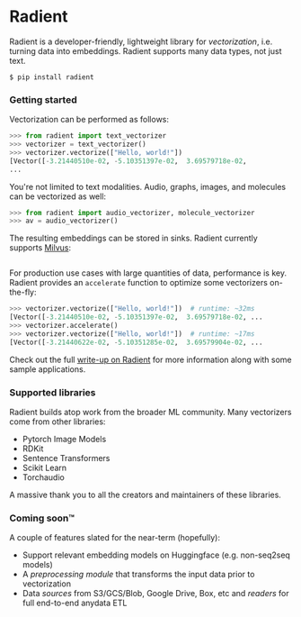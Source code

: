 # Radient

Radient is a developer-friendly, lightweight library for _vectorization_, i.e. turning data into embeddings. Radient supports many data types, not just text.

```shell
$ pip install radient
```

### Getting started

Vectorization can be performed as follows:

```python
>>> from radient import text_vectorizer
>>> vectorizer = text_vectorizer()
>>> vectorizer.vectorize(["Hello, world!"])
[Vector([-3.21440510e-02, -5.10351397e-02,  3.69579718e-02,
...
```

You're not limited to text modalities. Audio, graphs, images, and molecules can be vectorized as well:

```python
>>> from radient import audio_vectorizer, molecule_vectorizer
>>> av = audio_vectorizer()
```

The resulting embeddings can be stored in sinks. Radient currently supports [Milvus](https://milvus.io):

```python
```

For production use cases with large quantities of data, performance is key. Radient provides an `accelerate` function to optimize some vectorizers on-the-fly:

```python
>>> vectorizer.vectorize(["Hello, world!"])  # runtime: ~32ms
[Vector([-3.21440510e-02, -5.10351397e-02,  3.69579718e-02, ...
>>> vectorizer.accelerate()
>>> vectorizer.vectorize(["Hello, world!"])  # runtime: ~17ms
[Vector([-3.21440622e-02, -5.10351285e-02,  3.69579904e-02, ...
```

Check out the full [write-up on Radient]() for more information along with some sample applications.

### Supported libraries

Radient builds atop work from the broader ML community. Many vectorizers come from other libraries:

- Pytorch Image Models
- RDKit
- Sentence Transformers
- Scikit Learn
- Torchaudio

A massive thank you to all the creators and maintainers of these libraries.

### Coming soon&trade;

A couple of features slated for the near-term (hopefully):
- Support relevant embedding models on Huggingface (e.g. non-seq2seq models)
- A _preprocessing module_ that transforms the input data prior to vectorization
- Data _sources_ from S3/GCS/Blob, Google Drive, Box, etc and _readers_ for full end-to-end anydata ETL

